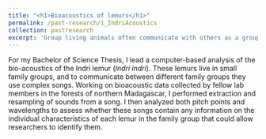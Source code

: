 ```yaml
---
title: "<h1>Bioacoustics of lemurs</h1>"
permalink: /past-research/1_IndriAcoustics
collection: pastresearch
excerpt: 'Group living animals often communicate with others as a group. I studied if, from a group-produced song, we can extract information about the group's members.'
---
```


For my Bachelor of Science Thesis, I lead a computer-based analysis of the bio-acoustics of the Indri lemur (_Indri indri_). These lemurs live in small family groups, and to communicate between different family groups they use complex songs. Working on bioacoustic data collected by fellow lab members in the forests of northern Madagascar, I performed extraction and resampling of sounds from a song. I then analyzed both pitch points and wavelengths to assess whether these songs contain any information on the individual characteristics of each lemur in the family group that could allow researchers to identify them.
